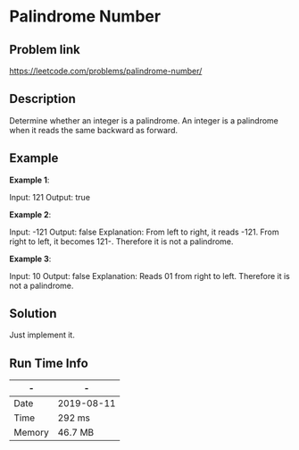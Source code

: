 # Palindrome Number

## Problem link
https://leetcode.com/problems/palindrome-number/

## Description 

Determine whether an integer is a palindrome. 
An integer is a palindrome when it reads the same backward as forward.

## Example

**Example 1**:

Input: 121
Output: true

**Example 2**:

Input: -121
Output: false
Explanation: From left to right, it reads -121. From right to left, it becomes 121-. Therefore it is not a palindrome.

**Example 3**:

Input: 10
Output: false
Explanation: Reads 01 from right to left. Therefore it is not a palindrome.

## Solution

Just implement it.

## Run Time Info

\- | \-
------------ | -------------
Date | 2019-08-11
Time | 	292 ms
Memory |  46.7 MB	

